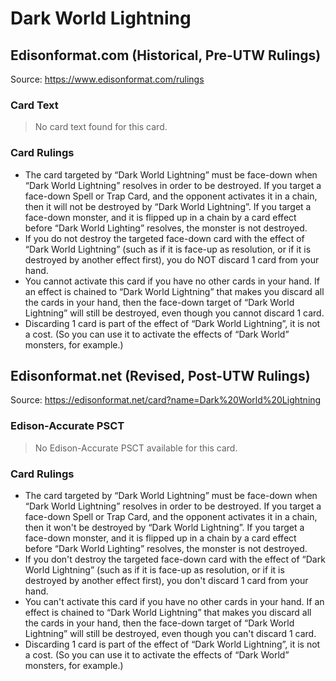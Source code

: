 # Dark World Lightning

## Edisonformat.com (Historical, Pre-UTW Rulings)

Source: https://www.edisonformat.com/rulings

### Card Text

> No card text found for this card.

### Card Rulings

*   The card targeted by “Dark World Lightning” must be face-down when “Dark World Lightning” resolves in order to be destroyed. If you target a face-down Spell or Trap Card, and the opponent activates it in a chain, then it will not be destroyed by “Dark World Lightning”. If you target a face-down monster, and it is flipped up in a chain by a card effect before “Dark World Lighting” resolves, the monster is not destroyed.
*   If you do not destroy the targeted face-down card with the effect of “Dark World Lightning” (such as if it is face-up as resolution, or if it is destroyed by another effect first), you do NOT discard 1 card from your hand.
*   You cannot activate this card if you have no other cards in your hand. If an effect is chained to “Dark World Lightning” that makes you discard all the cards in your hand, then the face-down target of “Dark World Lightning” will still be destroyed, even though you cannot discard 1 card.
*   Discarding 1 card is part of the effect of “Dark World Lightning”, it is not a cost. (So you can use it to activate the effects of “Dark World” monsters, for example.)

## Edisonformat.net (Revised, Post-UTW Rulings)

Source: https://edisonformat.net/card?name=Dark%20World%20Lightning

### Edison-Accurate PSCT

> No Edison-Accurate PSCT available for this card.

### Card Rulings

*   The card targeted by “Dark World Lightning” must be face-down when “Dark World Lightning” resolves in order to be destroyed. If you target a face-down Spell or Trap Card, and the opponent activates it in a chain, then it won't be destroyed by “Dark World Lightning”. If you target a face-down monster, and it is flipped up in a chain by a card effect before “Dark World Lighting” resolves, the monster is not destroyed.
*   If you don't destroy the targeted face-down card with the effect of “Dark World Lightning” (such as if it is face-up as resolution, or if it is destroyed by another effect first), you don't discard 1 card from your hand.
*   You can't activate this card if you have no other cards in your hand. If an effect is chained to “Dark World Lightning” that makes you discard all the cards in your hand, then the face-down target of “Dark World Lightning” will still be destroyed, even though you can't discard 1 card.
*   Discarding 1 card is part of the effect of “Dark World Lightning”, it is not a cost. (So you can use it to activate the effects of “Dark World” monsters, for example.)
            